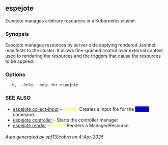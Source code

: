 ## espejote

Espejote manages arbitrary resources in a Kubernetes cluster.

### Synopsis

Espejote manages resources by server-side applying rendered Jsonnet manifests to the cluster. It allows fine-grained control over external context used to rendering the resources and the triggers that cause the resources to be applied.

### Options

```
  -h, --help   help for espejote
```

### SEE ALSO

* [espejote collect-input](espejote_collect-input.md)	 - <span style="color:yellow">ALPHA</span> Creates a input file for the <span style="background-color:blue"> render </span> command.
* [espejote controller](espejote_controller.md)	 - Starts the controller manager
* [espejote render](espejote_render.md)	 - <span style="color:yellow">ALPHA</span> Renders a ManagedResource.

###### Auto generated by spf13/cobra on 4-Apr-2025
